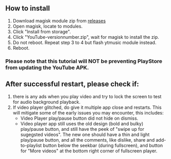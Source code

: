 ## How to install
1. Download magisk module zip from [releases](https://github.com/HaiziIzzudin/rvncd/releases)
2. Open magisk, locate to modules.
3. Click "Install from storage".
4. Click "YouTube-versionnumber.zip", wait for magisk to install the zip.
5. Do not reboot. Repeat step 3 to 4 but flash ytmusic module instead.
6. Reboot.

### Please note that this tutorial will NOT be preventing PlayStore from updating the YouTube APK.

## After successful restart, please check if:
1. there is any ads when you play video and try to lock the screen to test for audio background playback.
2. If video player glitched, do give it multiple app close and restarts. This will mitigate some of the early issues you may encounter, this includes:
    * Video Player play/pause button did not hide on dismiss.
    * Video player app still uses the old design (bold and bulky) play/pause button, and still have the peek of "swipe up for sugegsted videos". The new one should have a thin and light play/pause button, and all the comments, like dislike, share and add-to-playlist button below the seekbar (during fullscreen), and button for "More videos" at the bottom right corner of fullscreen player.

